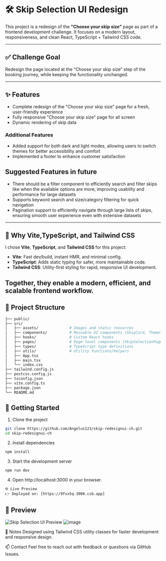 # 🛠️ Skip Selection UI Redesign

This project is a redesign of the **"Choose your skip size"** page as part of a frontend development challenge. It focuses on a modern layout, responsiveness, and clean React, TypeScript + Tailwind CSS code.

---

## ✅ Challenge Goal

Redesign the page located at the “Choose your skip size” step of the booking journey, while keeping the functionality unchanged.

---

## ✨ Features

- Complete redesign of the "Choose your skip size" page for a fresh, user-friendly experience
- Fully responsive "Choose your skip size" page for  all screen
- Dynamic rendering of skip data 

### Additional Features
- Added support for both dark and light modes, allowing users to switch themes for better accessibility and 
comfort
- Implemented a footer to enhance customer satisfaction

## Suggested Features in future
- There should be a filter component to efficiently search and filter skips like when the available options  are more, improving usability and performance for large datasets
- Supports keyword search and size/category filtering for quick navigation
- Pagination support to efficiently navigate through large lists of skips, ensuring smooth user experience even with extensive datasets


---

## 🧠 Why Vite,TypeScript, and Tailwind CSS

I chose **Vite**, **TypeScript**, and **Tailwind CSS** for this project:

- **Vite**: Fast dev/build, instant HMR, and minimal config.
- **TypeScript**: Adds static typing for safer, more maintainable code.
- **Tailwind CSS**: Utility-first styling for rapid, responsive UI development.

Together, they enable a modern, efficient, and scalable frontend workflow.
---




## 📁 Project Structure
```bash
├── public/                 
├── src/
│   ├── assets/              # Images and static resources
│   ├── components/          # Reusable UI components (SkipCard, ThemeToggle,etc.)
│   ├── hooks/               # Custom React hooks
│   ├── pages/               # Page-level components (SkipSelectionPage.tsx)
│   ├── types/               # TypeScript type definitions
│   ├── utils/               # Utility functions/helpers
│   ├── App.tsx              
│   ├── main.tsx             
│   └── index.css           
├── tailwind.config.js     
├── postcss.config.js       
├── tsconfig.json           
├── vite.config.ts           
├── package.json             
└── README.md                
```
## 🚀 Getting Started

1. Clone the project

```bash
git clone https://github.com/Angelus123/skip-redesignui-ch.git
cd skip-redesignui-ch
```
2. Install dependencies

```bash
npm install
```
3. Start the development server

```bash
npm run dev
```

4. Open http://localhost:3000 in your browser.
```
🌐 Live Preview
👉 Deployed on: [https://9fsx5q-3000.csb.app]
```
## 📸 Preview


![Skip Selection UI Preview](https://github.com/user-attachments/assets/f11cf298-3573-4cf4-a47b-9c6d48550b1a)
![image](https://github.com/user-attachments/assets/12d3e3cf-6d22-428e-a8c4-0240cb9aee3f)



📝 Notes
Designed using Tailwind CSS utility classes for faster development and responsive design.

📫 Contact
Feel free to reach out with feedback or questions via GitHub Issues.
